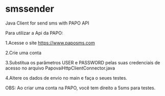 # smssender
Java Client for send sms with PAPO API

Para utilizar a Api da PAPO:

1.Acesse o site https://www.paposms.com

2.Crie uma conta

3.Substitua os parâmetros USER e PASSWORD pelas suas credenciais de acesso no arquivo PapovaiHttpClientConnector.java

4.Altere os dados de envio no main e faça o seues testes.

OBS: Ao criar uma conta na PAPO, você tem direito a 5sms para testes.
